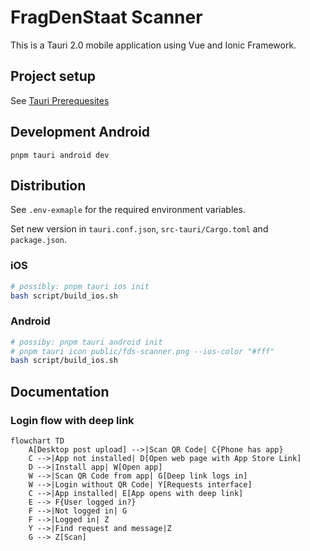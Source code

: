 # FragDenStaat Scanner

This is a Tauri 2.0 mobile application using Vue and Ionic Framework.

## Project setup

See [Tauri Prerequesites](https://tauri.app/start/prerequisites/)

## Development Android

```
pnpm tauri android dev
```

## Distribution

See `.env-exmaple` for the required environment variables.

Set new version in `tauri.conf.json`, `src-tauri/Cargo.toml` and `package.json`.

### iOS

```bash
# possibly: pnpm tauri ios init
bash script/build_ios.sh
```

### Android

```bash
# possiby: pnpm tauri android init
# pnpm tauri icon public/fds-scanner.png --ios-color "#fff"
bash script/build_ios.sh
```

## Documentation

### Login flow with deep link

```mermaid
flowchart TD
    A[Desktop post upload] -->|Scan QR Code| C{Phone has app}
    C -->|App not installed| D[Open web page with App Store Link]
    D -->|Install app| W[Open app]
    W -->|Scan QR Code from app| G[Deep link logs in]
    W -->|Login without QR Code| Y[Requests interface]
    C -->|App installed| E[App opens with deep link]
    E --> F{User logged in?}
    F -->|Not logged in| G
    F -->|Logged in| Z
    Y -->|Find request and message|Z
    G --> Z[Scan]
```
